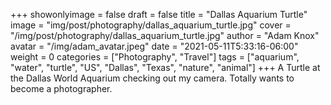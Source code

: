 +++
showonlyimage = false
draft = false
title = "Dallas Aquarium Turtle"
image = "img/post/photography/dallas_aquarium_turtle.jpg"
cover = "/img/post/photography/dallas_aquarium_turtle.jpg"
author = "Adam Knox"
avatar = "/img/adam_avatar.jpeg"
date = "2021-05-11T5:33:16-06:00"
weight = 0
categories = ["Photography", "Travel"]
tags = ["aquarium", "water", "turtle", "US", "Dallas", "Texas", "nature", "animal"]
+++
A Turtle at the Dallas World Aquarium checking out my camera. Totally wants to become a photographer. 